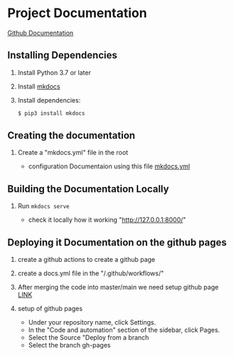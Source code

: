 # Project Documentation 

[Github Documentation](https://docs.github.com/en/pages)

## Installing Dependencies

1. Install Python 3.7 or later
2. Install [mkdocs](https://pypi.org/project/mkdocs/)
   
3. Install dependencies:
    ```sh
    $ pip3 install mkdocs
    ```
## Creating the documentation 

1. Create a "mkdocs.yml" file in the root 

    -   configuration Documentaion using this file [mkdocs.yml](https://www.mkdocs.org/user-guide/configuration/#introduction)

## Building the Documentation Locally

1. Run `mkdocs serve`

    - check it locally how it working  "http://127.0.0.1:8000/"

## Deploying it Documentation on the github pages 

1. create a github actions to create a github page 

2. create a docs.yml file in the "/.github/workflows/" 


3. After merging the code into master/main we need setup github page [LINK](https://docs.github.com/en/pages/getting-started-with-github-pages/creating-a-github-pages-site)

4. setup of github pages
    - Under your repository name, click  Settings. 
    - In the "Code and automation" section of the sidebar, click  Pages.
    - Select the Source  "Deploy from a branch
    - Select the branch gh-pages